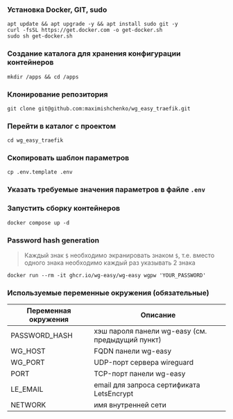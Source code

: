 ### Установка Docker, GIT, sudo
```shell
apt update && apt upgrade -y && apt install sudo git -y
curl -fsSL https://get.docker.com -o get-docker.sh
sudo sh get-docker.sh
```
### Создание каталога для хранения конфигурации контейнеров
```shell
mkdir /apps && cd /apps
```

### Клонирование репозитория
```shell
git clone git@github.com:maximishchenko/wg_easy_traefik.git
```

### Перейти в каталог с проектом
```shell
cd wg_easy_traefik
```

### Скопировать шаблон параметров
```shell
cp .env.template .env
```

### Указать требуемые значения параметров в файле ```.env```

### Запустить сборку контейнеров
```shell
docker compose up -d
```

### Password hash generation

> Каждый знак ```$``` необходимо экранировать знаком ```$```, т.е. вместо одного знака необходимо каждый раз указывать 2 знака

```shell
docker run --rm -it ghcr.io/wg-easy/wg-easy wgpw 'YOUR_PASSWORD'
```

### Используемые переменные окружения (обязательные)

| Переменная окружения  | Описание |
| ------------- | ------------- |
| PASSWORD_HASH  | хэш пароля панели wg-easy (см. предыдущий пункт)  |
| WG_HOST  | FQDN панели wg-easy  |
| WG_PORT  | UDP-порт сервера wireguard  |
| PORT  | TCP-порт панели wg-easy  |
| LE_EMAIL  | email для запроса сертификата LetsEncrypt  |
| NETWORK  | имя внутренней сети  |

